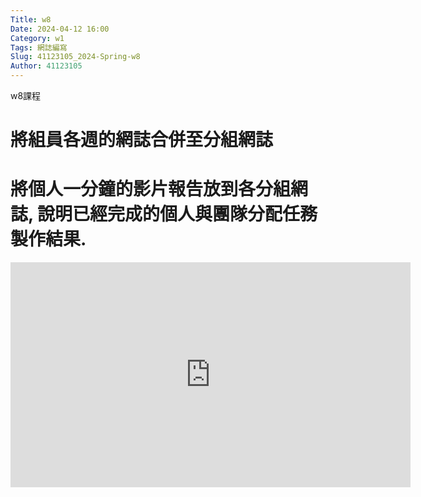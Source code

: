 ```yaml
---
Title: w8
Date: 2024-04-12 16:00
Category: w1
Tags: 網誌編寫
Slug: 41123105_2024-Spring-w8
Author: 41123105
---
```


w8課程

<!-- PELICAN_END_SUMMARY -->

# 將組員各週的網誌合併至分組網誌

# 將個人一分鐘的影片報告放到各分組網誌, 說明已經完成的個人與團隊分配任務製作結果.
<iframe width="640" height="360" src="https://www.youtube.com/embed/uq_HI2XQ6JY" title="個人與團隊分配任務製作結果" frameborder="0" allow="accelerometer; autoplay; clipboard-write; encrypted-media; gyroscope; picture-in-picture; web-share" referrerpolicy="strict-origin-when-cross-origin" allowfullscreen></iframe>
